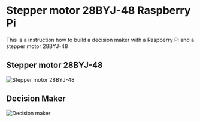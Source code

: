 # Stepper motor 28BYJ-48 Raspberry Pi
This is a instruction how to build a decision maker with a Raspberry Pi and a stepper motor 28BYJ-48

## Stepper motor 28BYJ-48

![Stepper motor 28BYJ-48](https://custom-build-robots.com/wp-content/uploads/2017/06/Stepper_motor_28BYJ-48-300x262.jpg)

## Decision Maker

![Decision maker](https://custom-build-robots.com/wp-content/uploads/2017/06/decision_maker-300x254.jpg)

